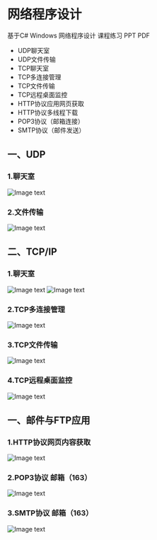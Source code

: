 # 网络程序设计
基于C# Windows 网络程序设计 课程练习 PPT PDF 

* UDP聊天室
* UDP文件传输
* TCP聊天室
* TCP多连接管理
* TCP文件传输
* TCP远程桌面监控
* HTTP协议应用网页获取
* HTTP协议多线程下载
* POP3协议（邮箱连接）
* SMTP协议（邮件发送）

## 一、UDP<br>
### 1.聊天室
![Image text](https://github.com/122537067/WindowNetwork/blob/master/Windows%E7%BD%91%E7%BB%9C%E8%AE%BE%E8%AE%A1/1.%E8%81%8A%E5%A4%A9%E5%AE%A4/example.png)
### 2.文件传输
![Image text](https://github.com/122537067/WindowNetwork/blob/master/Windows%E7%BD%91%E7%BB%9C%E8%AE%BE%E8%AE%A1/2.UDP%E6%96%87%E4%BB%B6%E4%BC%A0%E8%BE%93/2.png)

## 二、TCP/IP
### 1.聊天室
![Image text](https://github.com/122537067/WindowNetwork/blob/master/Windows%E7%BD%91%E7%BB%9C%E8%AE%BE%E8%AE%A1/3.TCP%E8%81%8A%E5%A4%A9%E5%AE%A4/1.jpg)
![Image text](https://github.com/122537067/WindowNetwork/blob/master/Windows%E7%BD%91%E7%BB%9C%E8%AE%BE%E8%AE%A1/3.TCP%E8%81%8A%E5%A4%A9%E5%AE%A4/2.jpg
)
<br>
### 2.TCP多连接管理
![Image text](https://github.com/122537067/WindowNetwork/blob/master/Windows%E7%BD%91%E7%BB%9C%E8%AE%BE%E8%AE%A1/4.TCP%E5%A4%9A%E8%BF%9E%E6%8E%A5%E7%AE%A1%E7%90%86/1.PNG)

### 3.TCP文件传输
![Image text](https://github.com/122537067/WindowNetwork/blob/master/Windows%E7%BD%91%E7%BB%9C%E8%AE%BE%E8%AE%A1/5.TCP%E6%96%87%E4%BB%B6%E4%BC%A0%E8%BE%93/transfer.png)

### 4.TCP远程桌面监控
![Image text](https://github.com/122537067/WindowNetwork/blob/master/Windows%E7%BD%91%E7%BB%9C%E8%AE%BE%E8%AE%A1/6.TCP%E8%BF%9C%E7%A8%8B%E6%A1%8C%E9%9D%A2/%E6%8D%95%E8%8E%B7TCP%E8%BF%9C%E7%A8%8B%E8%BF%9E%E6%8E%A5.PNG)

## 一、邮件与FTP应用<br>

### 1.HTTP协议网页内容获取
![Image text](https://github.com/122537067/WindowNetwork/blob/master/Windows%E7%BD%91%E7%BB%9C%E8%AE%BE%E8%AE%A1/9.HTTP%E5%8D%8F%E8%AE%AE%E5%BA%94%E7%94%A8%E7%BD%91%E9%A1%B5%E8%8E%B7%E5%8F%96/09.png)

### 2.POP3协议 邮箱（163）
![Image text](https://github.com/122537067/WindowNetwork/blob/master/Windows%E7%BD%91%E7%BB%9C%E8%AE%BE%E8%AE%A1/11.POP3/POP3.png)

### 3.SMTP协议 邮箱（163）
![Image text](https://github.com/122537067/WindowNetwork/blob/master/Windows%E7%BD%91%E7%BB%9C%E8%AE%BE%E8%AE%A1/12.SMTP%E5%8D%8F%E8%AE%AE/STMP.png)
